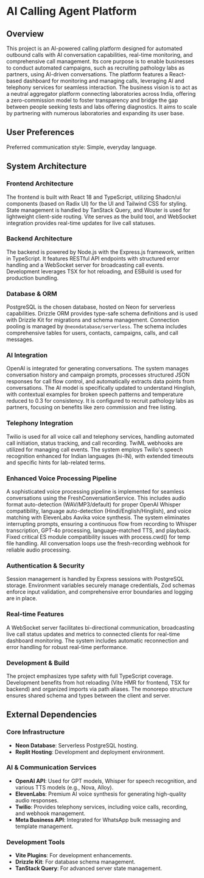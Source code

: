 # AI Calling Agent Platform

## Overview
This project is an AI-powered calling platform designed for automated outbound calls with AI conversation capabilities, real-time monitoring, and comprehensive call management. Its core purpose is to enable businesses to conduct automated campaigns, such as recruiting pathology labs as partners, using AI-driven conversations. The platform features a React-based dashboard for monitoring and managing calls, leveraging AI and telephony services for seamless interaction. The business vision is to act as a neutral aggregator platform connecting laboratories across India, offering a zero-commission model to foster transparency and bridge the gap between people seeking tests and labs offering diagnostics. It aims to scale by partnering with numerous laboratories and expanding its user base.

## User Preferences
Preferred communication style: Simple, everyday language.

## System Architecture

### Frontend Architecture
The frontend is built with React 18 and TypeScript, utilizing Shadcn/ui components (based on Radix UI) for the UI and Tailwind CSS for styling. State management is handled by TanStack Query, and Wouter is used for lightweight client-side routing. Vite serves as the build tool, and WebSocket integration provides real-time updates for live call statuses.

### Backend Architecture
The backend is powered by Node.js with the Express.js framework, written in TypeScript. It features RESTful API endpoints with structured error handling and a WebSocket server for broadcasting call events. Development leverages TSX for hot reloading, and ESBuild is used for production bundling.

### Database & ORM
PostgreSQL is the chosen database, hosted on Neon for serverless capabilities. Drizzle ORM provides type-safe schema definitions and is used with Drizzle Kit for migrations and schema management. Connection pooling is managed by `@neondatabase/serverless`. The schema includes comprehensive tables for users, contacts, campaigns, calls, and call messages.

### AI Integration
OpenAI is integrated for generating conversations. The system manages conversation history and campaign prompts, processes structured JSON responses for call flow control, and automatically extracts data points from conversations. The AI model is specifically updated to understand Hinglish, with contextual examples for broken speech patterns and temperature reduced to 0.3 for consistency. It is configured to recruit pathology labs as partners, focusing on benefits like zero commission and free listing.

### Telephony Integration
Twilio is used for all voice call and telephony services, handling automated call initiation, status tracking, and call recording. TwiML webhooks are utilized for managing call events. The system employs Twilio's speech recognition enhanced for Indian languages (hi-IN), with extended timeouts and specific hints for lab-related terms.

### Enhanced Voice Processing Pipeline
A sophisticated voice processing pipeline is implemented for seamless conversations using the FreshConversationService. This includes audio format auto-detection (WAV/MP3/default) for proper OpenAI Whisper compatibility, language auto-detection (Hindi/English/Hinglish), and voice matching with ElevenLabs Aavika voice synthesis. The system eliminates interrupting prompts, ensuring a continuous flow from recording to Whisper transcription, GPT-4o processing, language-matched TTS, and playback. Fixed critical ES module compatibility issues with process.cwd() for temp file handling. All conversation loops use the fresh-recording webhook for reliable audio processing.

### Authentication & Security
Session management is handled by Express sessions with PostgreSQL storage. Environment variables securely manage credentials, Zod schemas enforce input validation, and comprehensive error boundaries and logging are in place.

### Real-time Features
A WebSocket server facilitates bi-directional communication, broadcasting live call status updates and metrics to connected clients for real-time dashboard monitoring. The system includes automatic reconnection and error handling for robust real-time performance.

### Development & Build
The project emphasizes type safety with full TypeScript coverage. Development benefits from hot reloading (Vite HMR for frontend, TSX for backend) and organized imports via path aliases. The monorepo structure ensures shared schema and types between the client and server.

## External Dependencies

### Core Infrastructure
- **Neon Database**: Serverless PostgreSQL hosting.
- **Replit Hosting**: Development and deployment environment.

### AI & Communication Services
- **OpenAI API**: Used for GPT models, Whisper for speech recognition, and various TTS models (e.g., Nova, Alloy).
- **ElevenLabs**: Premium AI voice synthesis for generating high-quality audio responses.
- **Twilio**: Provides telephony services, including voice calls, recording, and webhook management.
- **Meta Business API**: Integrated for WhatsApp bulk messaging and template management.

### Development Tools
- **Vite Plugins**: For development enhancements.
- **Drizzle Kit**: For database schema management.
- **TanStack Query**: For advanced server state management.